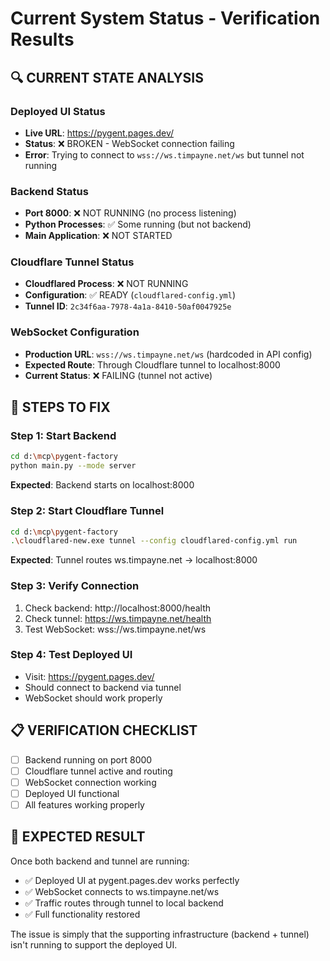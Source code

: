 # Current System Status - Verification Results

## 🔍 CURRENT STATE ANALYSIS

### Deployed UI Status
- **Live URL**: https://pygent.pages.dev/
- **Status**: ❌ BROKEN - WebSocket connection failing
- **Error**: Trying to connect to `wss://ws.timpayne.net/ws` but tunnel not running

### Backend Status
- **Port 8000**: ❌ NOT RUNNING (no process listening)
- **Python Processes**: ✅ Some running (but not backend)
- **Main Application**: ❌ NOT STARTED

### Cloudflare Tunnel Status
- **Cloudflared Process**: ❌ NOT RUNNING
- **Configuration**: ✅ READY (`cloudflared-config.yml`)
- **Tunnel ID**: `2c34f6aa-7978-4a1a-8410-50af0047925e`

### WebSocket Configuration
- **Production URL**: `wss://ws.timpayne.net/ws` (hardcoded in API config)
- **Expected Route**: Through Cloudflare tunnel to localhost:8000
- **Current Status**: ❌ FAILING (tunnel not active)

## 🚀 STEPS TO FIX

### Step 1: Start Backend
```bash
cd d:\mcp\pygent-factory
python main.py --mode server
```
**Expected**: Backend starts on localhost:8000

### Step 2: Start Cloudflare Tunnel
```bash
cd d:\mcp\pygent-factory
.\cloudflared-new.exe tunnel --config cloudflared-config.yml run
```
**Expected**: Tunnel routes ws.timpayne.net → localhost:8000

### Step 3: Verify Connection
1. Check backend: http://localhost:8000/health
2. Check tunnel: https://ws.timpayne.net/health
3. Test WebSocket: wss://ws.timpayne.net/ws

### Step 4: Test Deployed UI
- Visit: https://pygent.pages.dev/
- Should connect to backend via tunnel
- WebSocket should work properly

## 📋 VERIFICATION CHECKLIST

- [ ] Backend running on port 8000
- [ ] Cloudflare tunnel active and routing
- [ ] WebSocket connection working
- [ ] Deployed UI functional
- [ ] All features working properly

## 🎯 EXPECTED RESULT

Once both backend and tunnel are running:
- ✅ Deployed UI at pygent.pages.dev works perfectly
- ✅ WebSocket connects to ws.timpayne.net/ws
- ✅ Traffic routes through tunnel to local backend
- ✅ Full functionality restored

The issue is simply that the supporting infrastructure (backend + tunnel) isn't running to support the deployed UI.
